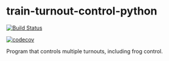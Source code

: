 # train-turnout-control-python

[![Build Status](https://travis-ci.org/geoff-coppertop/train-turnout-control-python.svg?branch=master)](https://travis-ci.org/geoff-coppertop/train-turnout-control-python)

[![codecov](https://codecov.io/gh/geoff-coppertop/train-turnout-control-python/branch/master/graph/badge.svg)](https://codecov.io/gh/geoff-coppertop/train-turnout-control-python)

Program that controls multiple turnouts, including frog control.
